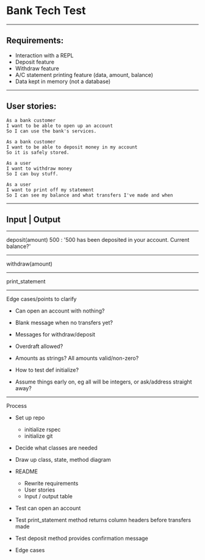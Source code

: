 # Bank Tech Test

---------------------------------------------------------

## Requirements:
 - Interaction with a REPL
 - Deposit feature
 - Withdraw feature
 - A/C statement printing feature (data, amount, balance)
 - Data kept in memory (not a database)

---------------------------------------------------------

## User stories:

```
As a bank customer
I want to be able to open up an account
So I can use the bank's services.
```
```
As a bank customer
I want to be able to deposit money in my account
So it is safely stored.
```
```
As a user
I want to withdraw money
So I can buy stuff.
```
```
As a user
I want to print off my statement
So I can see my balance and what transfers I've made and when
```

---------------------------------------------------------


## Input | Output

-----
deposit(amount)
500 : '500 has been deposited in your account. Current balance?'

----
withdraw(amount)




-----
print_statement


---------------------------------------------------------
Edge cases/points to clarify

- Can open an account with nothing?
- Blank message when no transfers yet?


- Messages for withdraw/deposit

- Overdraft allowed?

- Amounts as strings? All amounts valid/non-zero?

- How to test def initialize?

- Assume things early on, eg all will be integers, or ask/address straight away?


---------------------------------------------------------
Process
- Set up repo
    - initialize rspec
    - initialize git
- Decide what classes are needed
- Draw up class, state, method diagram
- README
    - Rewrite requirements
    - User stories
    - Input / output table
- Test can open an account
- Test print_statement method returns column headers before transfers made
- Test deposit method provides confirmation message


- Edge cases